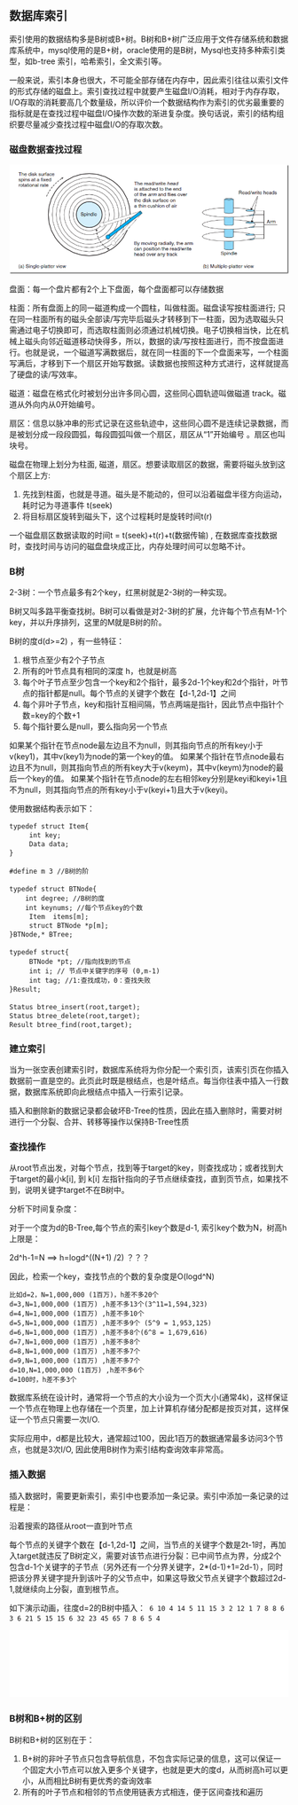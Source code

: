 
## 数据库索引

索引使用的数据结构多是B树或B+树。B树和B+树广泛应用于文件存储系统和数据库系统中，mysql使用的是B+树，oracle使用的是B树，Mysql也支持多种索引类型，如b-tree 索引，哈希索引，全文索引等。

一般来说，索引本身也很大，不可能全部存储在内存中，因此索引往往以索引文件的形式存储的磁盘上。索引查找过程中就要产生磁盘I/O消耗，相对于内存存取，I/O存取的消耗要高几个数量级，所以评价一个数据结构作为索引的优劣最重要的指标就是在查找过程中磁盘I/O操作次数的渐进复杂度。换句话说，索引的结构组织要尽量减少查找过程中磁盘I/O的存取次数。


### 磁盘数据查找过程

![](disk_search.png)

盘面：每一个盘片都有2个上下盘面，每个盘面都可以存储数据

柱面：所有盘面上的同一磁道构成一个圆柱，叫做柱面。磁盘读写按柱面进行;
只在同一柱面所有的磁头全部读/写完毕后磁头才转移到下一柱面，因为选取磁头只需通过电子切换即可，而选取柱面则必须通过机械切换。电子切换相当快，比在机械上磁头向邻近磁道移动快得多，所以，数据的读/写按柱面进行，而不按盘面进行。也就是说，一个磁道写满数据后，就在同一柱面的下一个盘面来写，一个柱面写满后，才移到下一个扇区开始写数据。读数据也按照这种方式进行，这样就提高了硬盘的读/写效率。

磁道：磁盘在格式化时被划分出许多同心圆，这些同心圆轨迹叫做磁道 track。磁道从外向内从0开始编号。

扇区：信息以脉冲串的形式记录在这些轨迹中，这些同心圆不是连续记录数据，而是被划分成一段段圆弧，每段圆弧叫做一个扇区，扇区从“1”开始编号 。扇区也叫块号。

磁盘在物理上划分为柱面, 磁道，扇区。想要读取扇区的数据，需要将磁头放到这个扇区上方:

1. 先找到柱面，也就是寻道。磁头是不能动的，但可以沿着磁盘半径方向运动，耗时记为寻道事件 t(seek)
2. 将目标扇区旋转到磁头下，这个过程耗时是旋转时间t(r)

一个磁盘扇区数据读取的时间t = t(seek)+t(r)+t(数据传输) , 在数据库查找数据时，查找时间与访问的磁盘盘块成正比，内存处理时间可以忽略不计。


### B树

2-3树：一个节点最多有2个key，红黑树就是2-3树的一种实现。

B树又叫多路平衡查找树。B树可以看做是对2-3树的扩展，允许每个节点有M-1个key，并以升序排列，这里的M就是B树的阶。


B树的度d(d>=2) ，有一些特征：

1. 根节点至少有2个子节点
2. 所有的叶节点具有相同的深度 h，也就是树高
3. 每个叶子节点至少包含一个key和2个指针，最多2d-1个key和2d个指针，叶节点的指针都是null。每个节点的关键字个数在【d-1,2d-1】之间
4. 每个非叶子节点，key和指针互相间隔，节点两端是指针，因此节点中指针个数=key的个数+1
5.  每个指针要么是null，要么指向另一个节点

如果某个指针在节点node最左边且不为null，则其指向节点的所有key小于v(key1)，其中v(key1)为node的第一个key的值。
如果某个指针在节点node最右边且不为null，则其指向节点的所有key大于v(keym)，其中v(keym)为node的最后一个key的值。
如果某个指针在节点node的左右相邻key分别是keyi和keyi+1且不为null，则其指向节点的所有key小于v(keyi+1)且大于v(keyi)。


使用数据结构表示如下：

```
typedef struct Item{
     int key;
     Data data;
}

#define m 3 //B树的阶

typedef struct BTNode{
    int degree; //B树的度
    int keynums; //每个节点key的个数
     Item  items[m];
     struct BTNode *p[m];
}BTNode,* BTree;

typedef struct{
     BTNode *pt; //指向找到的节点
     int i; // 节点中关键字的序号 (0,m-1)
     int tag; //1:查找成功，0：查找失败
}Result;

Status btree_insert(root,target);
Status btree_delete(root,target);
Result btree_find(root,target);

```

### 建立索引

当为一张空表创建索引时，数据库系统将为你分配一个索引页，该索引页在你插入数据前一直是空的。此页此时既是根结点，也是叶结点。每当你往表中插入一行数据，数据库系统即向此根结点中插入一行索引记录。

插入和删除新的数据记录都会破坏B-Tree的性质，因此在插入删除时，需要对树进行一个分裂、合并、转移等操作以保持B-Tree性质

### 查找操作

从root节点出发，对每个节点，找到等于target的key，则查找成功；或者找到大于target的最小k[i], 到 k[i] 左指针指向的子节点继续查找，直到页节点，如果找不到，说明关键字target不在B树中。

分析下时间复杂度：

对于一个度为d的B-Tree,每个节点的索引key个数是d-1, 索引key个数为N，树高h上限是：

2d^h-1=N ==> h=logd^((N+1) /2) ？？？

因此，检索一个key，查找节点的个数的复杂度是O(logd^N)

```
比如d=2，N=1,000,000 (1百万)，h差不多20个
d=3,N=1,000,000 (1百万) ,h差不多13个(3^11=1,594,323)
d=4,N=1,000,000 (1百万) ,h差不多10个
d=5,N=1,000,000 (1百万) ,h差不多9个 (5^9 = 1,953,125)
d=6,N=1,000,000 (1百万) ,h差不多8个(6^8 = 1,679,616)
d=7,N=1,000,000 (1百万) ,h差不多8个
d=8,N=1,000,000 (1百万) ,h差不多7个
d=9,N=1,000,000 (1百万) ,h差不多7个
d=10,N=1,000,000 (1百万) ,h差不多6个
d=100时，h差不多3个
```

数据库系统在设计时，通常将一个节点的大小设为一个页大小(通常4k)，这样保证一个节点在物理上也存储在一个页里，加上计算机存储分配都是按页对其，这样保证一个节点只需要一次I/O.

实际应用中，d都是比较大，通常超过100，因此1百万的数据通常最多访问3个节点，也就是3次I/O, 因此使用B树作为索引结构查询效率非常高。


### 插入数据

插入数据时，需要更新索引，索引中也要添加一条记录。索引中添加一条记录的过程是：

沿着搜索的路径从root一直到叶节点

每个节点的关键字个数在【d-1,2d-1】之间，当节点的关键字个数是2t-1时，再加入target就违反了B树定义，需要对该节点进行分裂：已中间节点为界，分成2个包含d-1个关键字的子节点（另外还有一个分界关键字，2*(d-1)+1=2d-1），同时把该分界关键字提升到该叶子的父节点中，如果这导致父节点关键字个数超过2d-1,就继续向上分裂，直到根节点。

如下演示动画，往度d=2的B树中插入：` 6 10 4 14 5 11 15 3 2 12 1 7 8 8 6 3 6 21 5 15 15 6 32 23 45 65 7 8 6 5 4`

![](./btree_insert.gif)


### B树和B+树的区别

B树和B+树的区别在于：

1. B+树的非叶子节点只包含导航信息，不包含实际记录的信息，这可以保证一个固定大小节点可以放入更多个关键字，也就是更大的度d，从而树高h可以更小，从而相比B树有更优秀的查询效率
2. 所有的叶子节点和相邻的节点使用链表方式相连，便于区间查找和遍历


